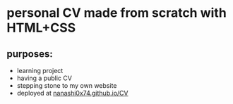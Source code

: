 # personal CV made from scratch with HTML+CSS

## purposes:
- learning project
- having a public CV
- stepping stone to my own website
- deployed at [nanashi0x74.github.io/CV](https://nanashi0x74.github.io/CV)

